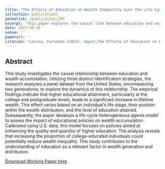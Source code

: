 ```yaml
---
title: "The Effects of Education on Wealth Inequality over the Life Cycle"
collection: publications
permalink: /publication/JMP
excerpt: 'This paper explores the causal link between education and wealth accumulation.'
date: 2023-09-29
venue: ''
paperurl: ''
citation: 'Loaiza, Fernando (2023). &quot;The Effects of Education on Wealth Inequality over the Life Cycle.&quot;.'
---
```


## Abstract

This study investigates the causal relationship between education and wealth accumulation. Utilizing three distinct identification strategies, the research analyzes a panel dataset from the United States, encompassing two generations, to explore the dynamics of this relationship. The empirical findings indicate that higher educational attainment, particularly at the college and postgraduate levels, leads to a significant increase in lifetime wealth. This effect varies based on an individual's life stage, their position within the wealth distribution, and the level of education attained. Subsequently, the paper develops a life-cycle heterogeneous agents model to assess the impact of educational policies on wealth accumulation. Calibrated using U.S. data, this model focuses on policies aimed at enhancing the quality and quantity of higher education. The analysis reveals that increasing the proportion of college-educated individuals could potentially reduce wealth inequality. This study contributes to the understanding of education as a relevant factor in wealth generation and distribution.

[Download Working Paper here](https://papers.ssrn.com/sol3/papers.cfm?abstract_id=4342111)

